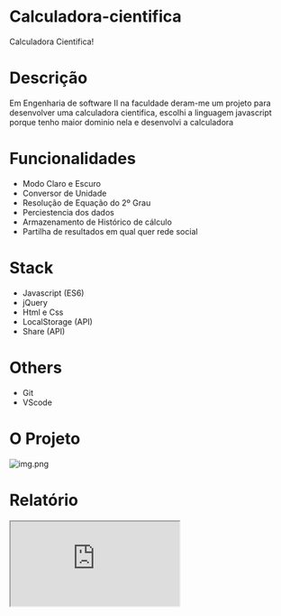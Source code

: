 # Calculadora-cientifica
Calculadora Cientifica!

# Descrição
Em Engenharia de software II na faculdade deram-me um projeto para desenvolver uma calculadora cientifica, escolhi a linguagem javascript 
porque tenho maior dominio nela e desenvolvi a calculadora 

# Funcionalidades
- Modo Claro e Escuro
- Conversor de Unidade
- Resolução de Equação do 2º Grau
- Perciestencia dos dados
- Armazenamento de Histórico de cálculo 
- Partilha de resultados em qual quer rede social

# Stack
- Javascript (ES6) 
- jQuery 
- Html e Css
- LocalStorage (API)
- Share (API)

# Others 
- Git
- VScode 

# O Projeto
<img alt="img.png" src="https://github.com/josedomingos919/calculadora-cientifica/blob/main/docs/img.png?raw=true" data-hpc="true" class="Box-sc-g0xbh4-0 kzRgrI">

# Relatório
<div class="Box-sc-g0xbh4-0 civZtx"><div data-hpc="true" data-host="https://viewscreen.githubusercontent.com" data-type="pdf" class="Box-sc-g0xbh4-0 cRYnfF" style="height: 8015px;"><iframe src="https://viewscreen.githubusercontent.com/view/pdf?browser=chrome&amp;bypass_fastly=true&amp;color_mode=light&amp;commit=cd0b5af2f6e79f8a7fcc1c666040419b51886faa&amp;device=unknown_device&amp;docs_host=https%3A%2F%2Fdocs.github.com&amp;enc_url=68747470733a2f2f7261772e67697468756275736572636f6e74656e742e636f6d2f4a756c696143616d616e612f43616c63756c61646f72612d4a532f636430623561663266366537396638613766636331633636363034303431396235313838366661612f646f63732f72656c61746f72696f2d63616c63756c61646f72612e706466&amp;logged_in=true&amp;nwo=JuliaCamana%2FCalculadora-JS&amp;path=docs%2Frelatorio-calculadora.pdf&amp;platform=windows&amp;repository_id=651248029&amp;repository_type=Repository&amp;version=114#4d81233c-ccfc-4ee4-9cf9-73179024549c" sandbox="allow-scripts allow-same-origin allow-top-navigation" name="4d81233c-ccfc-4ee4-9cf9-73179024549c" title="File display" class="Box-sc-g0xbh4-0 kRMcOk">Viewer requires iframe.</iframe></div></div>

Obrigado!
